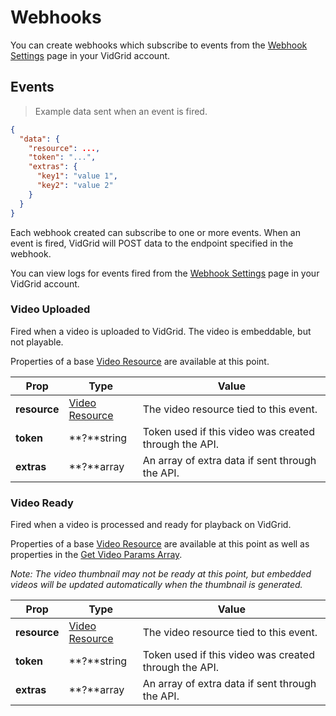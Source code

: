 # Webhooks

You can create webhooks which subscribe to events from the <a href="https://app.vidgrid.com/webhooks" target="_blank">Webhook Settings</a> page in your VidGrid account. 

## Events

> Example data sent when an event is fired.

```json
{
  "data": {
    "resource": ...,
    "token": "...",
    "extras": {
      "key1": "value 1",
      "key2": "value 2"
    }
  }
}
```

Each webhook created can subscribe to one or more events. When an event is fired, VidGrid will POST data to the endpoint specified in the webhook.

You can view logs for events fired from the <a href="https://app.vidgrid.com/webhooks" target="_blank">Webhook Settings</a> page in your VidGrid account.

### Video Uploaded

Fired when a video is uploaded to VidGrid. The video is embeddable, but not playable. 

Properties of a base [Video Resource](#video-resource) are available at this point.

| Prop | Type | Value |
| ---- | ---- | ----- |
| **resource** | [Video Resource](#video-resource) | The video resource tied to this event. |
| **token** | **?**string | Token used if this video was created through the API. |
| **extras** | **?**array | An array of extra data if sent through the API. |

### Video Ready

Fired when a video is processed and ready for playback on VidGrid. 

Properties of a base [Video Resource](#video-resource) are available at this point as well as properties in the [Get Video Params Array](#get-video-params-array). 

*Note: The video thumbnail may not be ready at this point, but embedded videos will be updated automatically when the thumbnail is generated.*

| Prop | Type | Value |
| ---- | ---- | ----- |
| **resource** | [Video Resource](#video-resource) | The video resource tied to this event. |
| **token** | **?**string | Token used if this video was created through the API. |
| **extras** | **?**array | An array of extra data if sent through the API. |